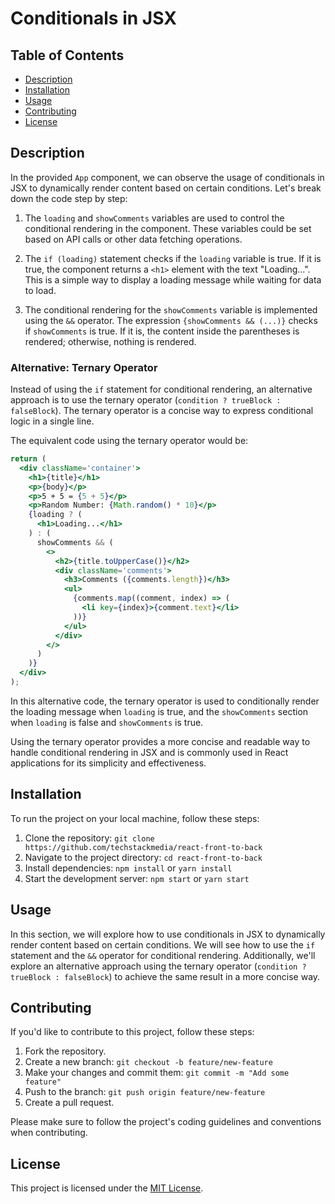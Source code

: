 # Conditionals in JSX

## Table of Contents

- [Description](#description)
- [Installation](#installation)
- [Usage](#usage)
- [Contributing](#contributing)
- [License](#license)

## Description

In the provided `App` component, we can observe the usage of conditionals in JSX to dynamically render content based on certain conditions. Let's break down the code step by step:

1. The `loading` and `showComments` variables are used to control the conditional rendering in the component. These variables could be set based on API calls or other data fetching operations.

2. The `if (loading)` statement checks if the `loading` variable is true. If it is true, the component returns a `<h1>` element with the text "Loading...". This is a simple way to display a loading message while waiting for data to load.

3. The conditional rendering for the `showComments` variable is implemented using the `&&` operator. The expression `{showComments && (...)}` checks if `showComments` is true. If it is, the content inside the parentheses is rendered; otherwise, nothing is rendered.

### Alternative: Ternary Operator

Instead of using the `if` statement for conditional rendering, an alternative approach is to use the ternary operator (`condition ? trueBlock : falseBlock`). The ternary operator is a concise way to express conditional logic in a single line.

The equivalent code using the ternary operator would be:

```jsx
return (
  <div className='container'>
    <h1>{title}</h1>
    <p>{body}</p>
    <p>5 + 5 = {5 + 5}</p>
    <p>Random Number: {Math.random() * 10}</p>
    {loading ? (
      <h1>Loading...</h1>
    ) : (
      showComments && (
        <>
          <h2>{title.toUpperCase()}</h2>
          <div className='comments'>
            <h3>Comments ({comments.length})</h3>
            <ul>
              {comments.map((comment, index) => (
                <li key={index}>{comment.text}</li>
              ))}
            </ul>
          </div>
        </>
      )
    )}
  </div>
);
```

In this alternative code, the ternary operator is used to conditionally render the loading message when `loading` is true, and the `showComments` section when `loading` is false and `showComments` is true.

Using the ternary operator provides a more concise and readable way to handle conditional rendering in JSX and is commonly used in React applications for its simplicity and effectiveness.

## Installation

To run the project on your local machine, follow these steps:

1. Clone the repository: `git clone https://github.com/techstackmedia/react-front-to-back`
2. Navigate to the project directory: `cd react-front-to-back`
3. Install dependencies: `npm install` or `yarn install`
4. Start the development server: `npm start` or `yarn start`

## Usage

In this section, we will explore how to use conditionals in JSX to dynamically render content based on certain conditions. We will see how to use the `if` statement and the `&&` operator for conditional rendering. Additionally, we'll explore an alternative approach using the ternary operator (`condition ? trueBlock : falseBlock`) to achieve the same result in a more concise way.

## Contributing

If you'd like to contribute to this project, follow these steps:

1. Fork the repository.
2. Create a new branch: `git checkout -b feature/new-feature`
3. Make your changes and commit them: `git commit -m "Add some feature"`
4. Push to the branch: `git push origin feature/new-feature`
5. Create a pull request.

Please make sure to follow the project's coding guidelines and conventions when contributing.

## License

This project is licensed under the [MIT License](https://opensource.org/licenses/MIT).
